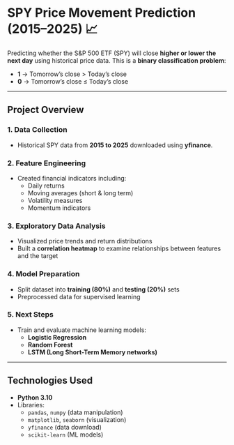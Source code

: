 
# SPY Price Movement Prediction (2015–2025) 📈

Predicting whether the S&P 500 ETF (SPY) will close **higher or lower the next day** using historical price data. This is a **binary classification problem**:

- **1** → Tomorrow’s close > Today’s close  
- **0** → Tomorrow’s close ≤ Today’s close  

---

## Project Overview

### 1. Data Collection
- Historical SPY data from **2015 to 2025** downloaded using **yfinance**.

### 2. Feature Engineering
- Created financial indicators including:
  - Daily returns  
  - Moving averages (short & long term)  
  - Volatility measures  
  - Momentum indicators  

### 3. Exploratory Data Analysis
- Visualized price trends and return distributions  
- Built a **correlation heatmap** to examine relationships between features and the target  

### 4. Model Preparation
- Split dataset into **training (80%)** and **testing (20%)** sets  
- Preprocessed data for supervised learning  

### 5. Next Steps
- Train and evaluate machine learning models:
  - **Logistic Regression**  
  - **Random Forest**  
  - **LSTM (Long Short-Term Memory networks)**  

---

## Technologies Used
- **Python 3.10**  
- Libraries:
  - `pandas`, `numpy` (data manipulation)  
  - `matplotlib`, `seaborn` (visualization)  
  - `yfinance` (data download)  
  - `scikit-learn` (ML models)  

